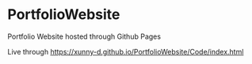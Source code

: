 # PortfolioWebsite

Portfolio Website hosted through Github Pages

Live through https://xunny-d.github.io/PortfolioWebsite/Code/index.html